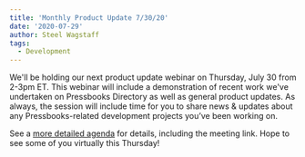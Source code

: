 ```yaml
---
title: 'Monthly Product Update 7/30/20'
date: '2020-07-29'
author: Steel Wagstaff
tags:
  - Development
---
```


We'll be holding our next product update webinar on Thursday, July 30 from 2-3pm ET. This
webinar will include a demonstration of recent work we've undertaken on Pressbooks
Directory as well as general product updates. As always, the session will include time for
you to share news & updates about any Pressbooks-related development projects you’ve been
working on.

See a
[more detailed agenda](https://docs.google.com/document/d/1BcvX0V-iDi6fJO_W8pHVOL_lec_9OTXujAfw6tFpZlQ/edit?usp=sharing)
for details, including the meeting link. Hope to see some of you virtually this Thursday!

